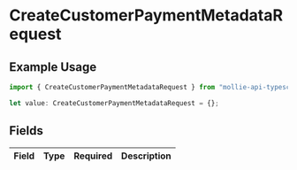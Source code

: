 # CreateCustomerPaymentMetadataRequest

## Example Usage

```typescript
import { CreateCustomerPaymentMetadataRequest } from "mollie-api-typescript/models/operations";

let value: CreateCustomerPaymentMetadataRequest = {};
```

## Fields

| Field       | Type        | Required    | Description |
| ----------- | ----------- | ----------- | ----------- |